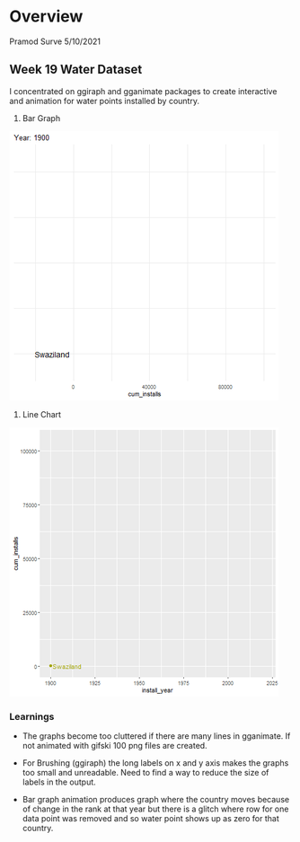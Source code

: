 Overview
================
Pramod Surve
5/10/2021

## Week 19 Water Dataset

I concentrated on ggiraph and gganimate packages to create interactive
and animation for water points installed by country.

1.  Bar Graph

![](Output/Animation_Bar.gif)

1.  Line Chart

![](Output/Animation.gif)

### Learnings

-   The graphs become too cluttered if there are many lines in
    gganimate. If not animated with gifski 100 png files are created.

-   For Brushing (ggiraph) the long labels on x and y axis makes the
    graphs too small and unreadable. Need to find a way to reduce the
    size of labels in the output.

-   Bar graph animation produces graph where the country moves because
    of change in the rank at that year but there is a glitch where row
    for one data point was removed and so water point shows up as zero
    for that country.
